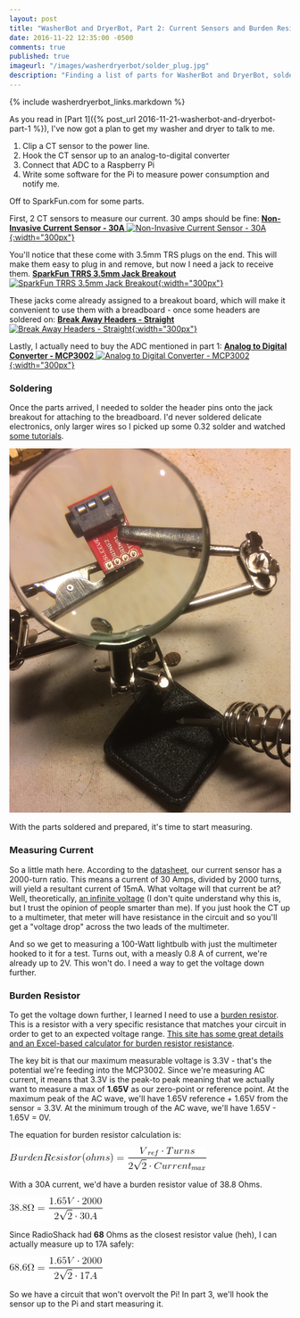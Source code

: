 ```yaml
---
layout: post
title: "WasherBot and DryerBot, Part 2: Current Sensors and Burden Resistors"
date: 2016-11-22 12:35:00 -0500
comments: true
published: true
imageurl: "/images/washerdryerbot/solder_plug.jpg"
description: "Finding a list of parts for WasherBot and DryerBot, soldering, and starting a circuit for the Pi"
---
```


{% include washerdryerbot_links.markdown %}

As you read in [Part 1]({% post_url 2016-11-21-washerbot-and-dryerbot-part-1 %}), I've now got a plan to get my washer and dryer to talk to me.

1. Clip a CT sensor to the power line.
2. Hook the CT sensor up to an analog-to-digital converter
3. Connect that ADC to a Raspberry Pi
4. Write some software for the Pi to measure power consumption and notify me.

Off to SparkFun.com for some parts.

First, 2 CT sensors to measure our current. 30 amps should be fine:
[__Non-Invasive Current Sensor - 30A__
![Non-Invasive Current Sensor - 30A](https://cdn.sparkfun.com//assets/parts/6/2/6/2/11005-01a.jpg){:width="300px"}](https://www.sparkfun.com/products/11005)

You'll notice that these come with 3.5mm TRS plugs on the end. This will make them easy to plug in and remove, but now I need a jack to receive them.
[__SparkFun TRRS 3.5mm Jack Breakout__
![SparkFun TRRS 3.5mm Jack Breakout](https://cdn.sparkfun.com//assets/parts/7/5/4/6/11570-01.jpg){:width="300px"}](https://www.sparkfun.com/products/11570)

These jacks come already assigned to a breakout board, which will make it convenient to use them with a breadboard - once some headers are soldered on:
[__Break Away Headers - Straight__
![Break Away Headers - Straight](https://cdn.sparkfun.com//assets/parts/1/0/6/00116-02-L.jpg){:width="300px"}](https://www.sparkfun.com/products/116)

Lastly, I actually need to buy the ADC mentioned in part 1:
[__Analog to Digital Converter - MCP3002__
![Analog to Digital Converter - MCP3002](https://cdn.sparkfun.com//assets/parts/1/7/7/0/08636-03-L.jpg){:width="300px"}](https://www.sparkfun.com/products/8636)

### Soldering

Once the parts arrived, I needed to solder the header pins onto the jack breakout for attaching to the breadboard. I'd never soldered delicate electronics, only larger wires so I picked up some 0.32 solder and watched [some tutorials](https://www.youtube.com/watch?v=f95i88OSWB4).

![soldering headers onto the jack](/images/washerdryerbot/solder_plug.jpg)

With the parts soldered and prepared, it's time to start measuring.

### Measuring Current ###

So a little math here. According to the [datasheet](http://cdn.sparkfun.com/datasheets/Sensors/Current/ECS1030-L72-SPEC.pdf), our current sensor has a 2000-turn ratio. This means a current of 30 Amps, divided by 2000 turns, will yield a resultant current of 15mA. What voltage will that current be at? Well, theoretically, [an infinite voltage](http://electronics.stackexchange.com/a/151317) (I don't quite understand why this is, but I trust the opinion of people smarter than me). If you just hook the CT up to a multimeter, that meter will have resistance in the circuit and so you'll get a "voltage drop" across the two leads of the multimeter.

And so we get to measuring a 100-Watt lightbulb with just the multimeter hooked to it for a test. Turns out, with a measly 0.8 A of current, we're already up to 2V. This won't do. I need a way to get the voltage down further.

### Burden Resistor 

To get the voltage down further, I learned I need to use a [burden resistor](https://openenergymonitor.org/emon/buildingblocks/ct-sensors-interface). This is a resistor with a very specific resistance that matches your circuit in order to get to an expected voltage range. [This site has some great details and an Excel-based calculator for burden resistor resistance](https://openenergymonitor.org/emon/buildingblocks/ct-sensors-interface).

The key bit is that our maximum measurable voltage is 3.3V - that's the potential we're feeding into the MCP3002. Since we're measuring AC current, it means that 3.3V is the peak-to peak meaning that we actually want to measure a max of __1.65V__ as our zero-point or reference point. At the maximum peak of the AC wave, we'll have 1.65V reference + 1.65V from the sensor = 3.3V. At the minimum trough of the AC wave, we'll have 1.65V - 1.65V = 0V.

The equation for burden resistor calculation is:

![](/images/washerdryerbot/eqn1.gif)

With a 30A current, we'd have a burden resistor value of 38.8 Ohms.

![](/images/washerdryerbot/eqn2.gif)

Since RadioShack had __68__ Ohms as the closest resistor value (heh), I can actually measure up to 17A safely:

![](/images/washerdryerbot/eqn3.gif)

So we have a circuit that won't overvolt the Pi! In part 3, we'll hook the sensor up to the Pi and start measuring it.





